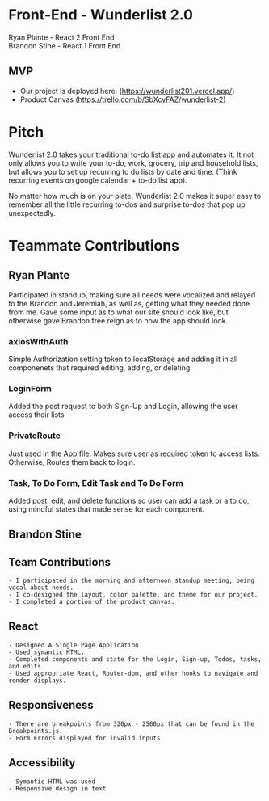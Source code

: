 # Front-End - Wunderlist 2.0
Ryan Plante - React 2 Front End <br />
Brandon Stine - React 1 Front End <br />
## MVP
 - Our project is deployed here: (https://wunderlist201.vercel.app/)
 - Product Canvas (https://trello.com/b/SbXcyFAZ/wunderlist-2)

# Pitch
Wunderlist 2.0 takes your traditional to-do list app and automates it. It not only allows you to write your to-do, work, grocery, trip and household lists, but allows you to set up recurring to do lists by date and time. (Think recurring events on google calendar + to-do list app). 

No matter how much is on your plate, Wunderlist 2.0 makes it super easy to remember all the little recurring to-dos and surprise to-dos that pop up unexpectedly.
   
# Teammate Contributions
## Ryan Plante
Participated in standup, making sure all needs were vocalized and relayed to the Brandon and Jeremiah, as well as, getting what they needed done from me. Gave some input as to what our site should look like, but otherwise gave Brandon free reign as to how the app should look.
### axiosWithAuth
Simple Authorization setting token to localStorage and adding it in all componenets that required editing, adding, or deleting.
### LoginForm 
Added the post request to both Sign-Up and Login, allowing the user access their lists
### PrivateRoute 
Just used in the App file. Makes sure user as required token to access lists. Otherwise, Routes them back to login.
### Task, To Do Form, Edit Task and To Do Form 
Added post, edit, and delete functions so user can add a task or a to do, using mindful states that made sense for each component.


## Brandon Stine

## Team Contributions
    - I participated in the morning and afternoon standup meeting, being vocal about needs.
    - I co-designed the layout, color palette, and theme for our project.
    - I completed a portion of the product canvas.

## React
    - Designed A Single Page Application
    - Used symantic HTML.
    - Completed components and state for the Login, Sign-up, Todos, tasks, and edits
    - Used appropriate React, Router-dom, and other hooks to navigate and render displays.

## Responsiveness
    - There are breakpoints from 320px - 2560px that can be found in the Breakpoints.js.
    - Form Errors displayed for invalid inputs
    
## Accessibility
    - Symantic HTML was used
    - Responsive design in text


